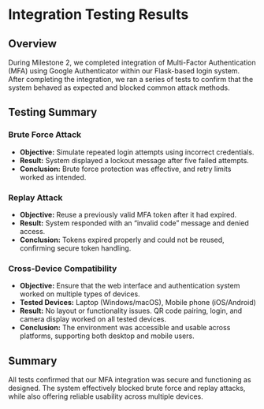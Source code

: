 # Integration Testing Results

## Overview
During Milestone 2, we completed integration of Multi-Factor Authentication (MFA) using Google Authenticator within our Flask-based login system. After completing the integration, we ran a series of tests to confirm that the system behaved as expected and blocked common attack methods.

## Testing Summary

### Brute Force Attack
- **Objective:** Simulate repeated login attempts using incorrect credentials.
- **Result:** System displayed a lockout message after five failed attempts.
- **Conclusion:** Brute force protection was effective, and retry limits worked as intended.

###  Replay Attack
- **Objective:** Reuse a previously valid MFA token after it had expired.
- **Result:** System responded with an “invalid code” message and denied access.
- **Conclusion:** Tokens expired properly and could not be reused, confirming secure token handling.

###  Cross-Device Compatibility
- **Objective:** Ensure that the web interface and authentication system worked on multiple types of devices.
- **Tested Devices:** Laptop (Windows/macOS), Mobile phone (iOS/Android)
- **Result:** No layout or functionality issues. QR code pairing, login, and camera display worked on all tested devices.
- **Conclusion:** The environment was accessible and usable across platforms, supporting both desktop and mobile users.

## Summary
All tests confirmed that our MFA integration was secure and functioning as designed. The system effectively blocked brute force and replay attacks, while also offering reliable usability across multiple devices.


